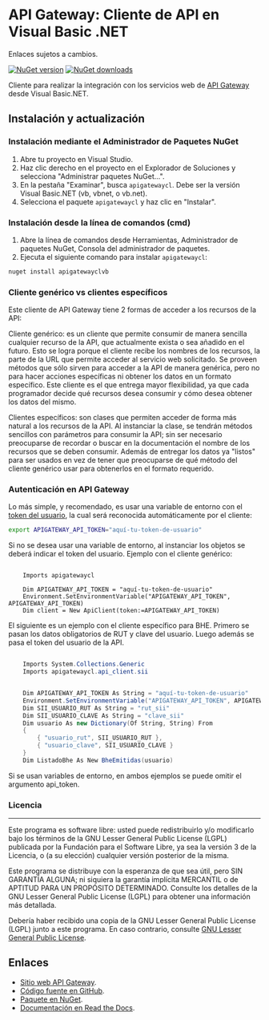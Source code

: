 # API Gateway: Cliente de API en Visual Basic .NET

Enlaces sujetos a cambios.

[![NuGet version](https://img.shields.io/nuget/v/apigatewaycl.vb.svg)](https://www.nuget.org/packages/apigatewaycl.vb/)
[![NuGet downloads](https://img.shields.io/nuget/dt/apigatewaycl.vb.svg)](https://www.nuget.org/packages/apigatewayclc.vb/)

Cliente para realizar la integración con los servicios web de [API Gateway](https://www.apigateway.cl) desde Visual Basic.NET.

## Instalación y actualización

### Instalación mediante el Administrador de Paquetes NuGet

1. Abre tu proyecto en Visual Studio.
2. Haz clic derecho en el proyecto en el Explorador de Soluciones y selecciona "Administrar paquetes NuGet...".
3. En la pestaña "Examinar", busca `apigatewaycl`. Debe ser la versión Visual Basic.NET (vb, vbnet, o vb.net).
4. Selecciona el paquete `apigatewaycl` y haz clic en "Instalar".

### Instalación desde la línea de comandos (cmd)

1. Abre la línea de comandos desde Herramientas, Administrador de paquetes NuGet, Consola del administrador de paquetes.
2. Ejecuta el siguiente comando para instalar `apigatewaycl`:

```sh
nuget install apigatewayclvb
```

### Cliente genérico vs clientes específicos
Este cliente de API Gateway tiene 2 formas de acceder a los recursos de la API:

Cliente genérico: es un cliente que permite consumir de manera sencilla cualquier recurso de la API, que actualmente exista o sea añadido en el futuro. Esto se logra porque el cliente recibe los nombres de los recursos, la parte de la URL que permite acceder al servicio web solicitado. Se proveen métodos que sólo sirven para acceder a la API de manera genérica, pero no para hacer acciones específicas ni obtener los datos en un formato específico. Este cliente es el que entrega mayor flexibilidad, ya que cada programador decide qué recursos desea consumir y cómo desea obtener los datos del mismo.

Clientes específicos: son clases que permiten acceder de forma más natural a los recursos de la API. Al instanciar la clase, se tendrán métodos sencillos con parámetros para consumir la API; sin ser necesario preocuparse de recordar o buscar en la documentación el nombre de los recursos que se deben consumir. Además de entregar los datos ya "listos" para ser usados en vez de tener que preocuparse de qué método del cliente genérico usar para obtenerlos en el formato requerido.

### Autenticación en API Gateway
Lo más simple, y recomendado, es usar una variable de entorno con el [token del usuario](https://apigateway.cl/dashboard#api-auth), la cual será reconocida automáticamente por el cliente:

```sh
export APIGATEWAY_API_TOKEN="aquí-tu-token-de-usuario"
```

Si no se desea usar una variable de entorno, al instanciar los objetos se deberá indicar el token del usuario. Ejemplo con el cliente genérico:

```VB

    Imports apigatewaycl

    Dim APIGATEWAY_API_TOKEN = "aquí-tu-token-de-usuario"
    Environment.SetEnvironmentVariable("APIGATEWAY_API_TOKEN", APIGATEWAY_API_TOKEN)
    Dim client = New ApiClient(token:=APIGATEWAY_API_TOKEN)
```

El siguiente es un ejemplo con el cliente específico para BHE. Primero se pasan
los datos obligatorios de RUT y clave del usuario. Luego además se pasa el token
del usuario de la API.

```C#

    Imports System.Collections.Generic
    Imports apigatewaycl.api_client.sii


    Dim APIGATEWAY_API_TOKEN As String = "aquí-tu-token-de-usuario"
    Environment.SetEnvironmentVariable("APIGATEWAY_API_TOKEN", APIGATEWAY_API_TOKEN)
    Dim SII_USUARIO_RUT As String = "rut_sii"
    Dim SII_USUARIO_CLAVE As String = "clave_sii"
    Dim usuario As new Dictionary(Of String, String) From
    {
        { "usuario_rut", SII_USUARIO_RUT },
        { "usuario_clave", SII_USUARIO_CLAVE }
    }
    Dim ListadoBhe As New BheEmitidas(usuario)
```

Si se usan variables de entorno, en ambos ejemplos se puede omitir el argumento api_token.

### Licencia
--------

Este programa es software libre: usted puede redistribuirlo y/o modificarlo
bajo los términos de la GNU Lesser General Public License (LGPL) publicada
por la Fundación para el Software Libre, ya sea la versión 3 de la Licencia,
o (a su elección) cualquier versión posterior de la misma.

Este programa se distribuye con la esperanza de que sea útil, pero SIN
GARANTÍA ALGUNA; ni siquiera la garantía implícita MERCANTIL o de APTITUD
PARA UN PROPÓSITO DETERMINADO. Consulte los detalles de la GNU Lesser General
Public License (LGPL) para obtener una información más detallada.

Debería haber recibido una copia de la GNU Lesser General Public License
(LGPL) junto a este programa. En caso contrario, consulte
[GNU Lesser General Public License](http://www.gnu.org/licenses/lgpl.html).

Enlaces
-------

- [Sitio web API Gateway](https://www.apigateway.cl).
- [Código fuente en GitHub](https://github.com/apigatewaycl/apigateway-api-client-vb_net).
- [Paquete en NuGet](https://www.nuget.org/packages/apigatewaycl.vb).
- [Documentación en Read the Docs](https://apigatewaycl.readthedocs.io/es/latest).

